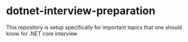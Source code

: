 # dotnet-interview-preparation
This repository is setup specifically for important topics that one should know for .NET core interview
